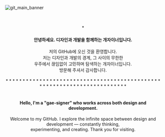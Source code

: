![git_main_banner](https://github.com/user-attachments/assets/b03cbe2d-8963-4fff-862b-128aaf811d54)
<br>
<br>
<br>
<div align=center>
*<h4>안녕하세요. 디자인과 개발을 함께하는 개자이너입니다.</h4>
</div>
<div align=center>
저의 GitHub에 오신 것을 환영합니다.<br/>
저는 디자인과 개발의 경계, 그 사이의 무한한<br/>
우주에서 끊임없이 고민하며 탐색하는 개자이너입니다.<br/>
방문해 주셔서 감사합니다.
</div>
<br>
<div align=center>
* * * * * * * * * * * * * * * * * * * * * * * * * * * * * * * * * * * * * * * * * * * * * * * * * * * * * * * * * * * * * * * * * * * * * * * * 
</div>
<br>
<div align=center>
<h4>Hello, I'm a "gae-signer" who works across both design and development.</h4>
Welcome to my GitHub. I explore the infinite space between design and development — constantly thinking,<br>
experimenting, and creating. Thank you for visiting.
<div>





